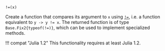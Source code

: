 ```
!=(x)
```

Create a function that compares its argument to `x` using [`!=`](@ref), i.e. a function equivalent to `y -> y != x`. The returned function is of type `Base.Fix2{typeof(!=)}`, which can be used to implement specialized methods.

!!! compat "Julia 1.2"
    This functionality requires at least Julia 1.2.

